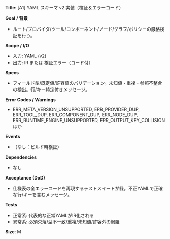 **Title**: [A1] YAML スキーマ v2 実装（検証＆エラーコード）

**Goal / 背景**
- ルート/プロバイダ/ツール/コンポーネント/ノード/グラフ/ポリシーの厳格検証を行う。

**Scope / I/O**
- 入力: YAML (v2)
- 出力: IR または 検証エラー（コード付）

**Specs**
- フィールド型/既定値/許容値のバリデーション。未知値・重複・参照不整合の検出。行/キー特定付きメッセージ。

**Error Codes / Warnings**
- ERR_META_VERSION_UNSUPPORTED, ERR_PROVIDER_DUP, ERR_TOOL_DUP, ERR_COMPONENT_DUP, ERR_NODE_DUP, ERR_RUNTIME_ENGINE_UNSUPPORTED, ERR_OUTPUT_KEY_COLLISION ほか

**Events**
- （なし：ビルド時検証）

**Dependencies**
- なし

**Acceptance (DoD)**
- 仕様表の全エラーコードを再現するテストスイートが緑。不正YAMLで正確な行/キーを含むメッセージ。

**Tests**
- 正常系: 代表的な正常YAMLがIR化される
- 異常系: 必須欠落/型不一致/重複/未知値/許容外の網羅

**Size**: M
